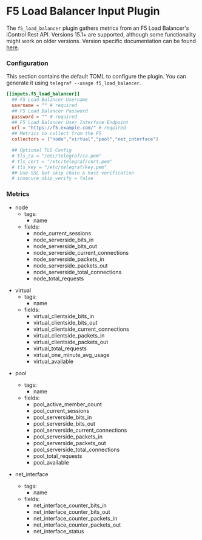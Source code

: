 # F5 Load Balancer Input Plugin

The `f5_load_balancer` plugin gathers metrics from an F5 Load Balancer's iControl Rest API. Versions 15.1+ are supported, although some functionality might work on older versions. Version specific documentation can be found [here](https://clouddocs.f5.com/api/icontrol-rest/).
### Configuration

This section contains the default TOML to configure the plugin.  You can
generate it using `telegraf --usage f5_load_balancer`.

```toml
[[inputs.f5_load_balancer]]
  ## F5 Load Balancer Username
  username = "" # required
  ## F5 Load Balancer Password
  password = "" # required
  ## F5 Load Balancer User Interface Endpoint
  url = "https://f5.example.com/" # required
  ## Metrics to collect from the F5
  collectors = ["node","virtual","pool","net_interface"]

  ## Optional TLS Config
  # tls_ca = "/etc/telegraf/ca.pem"
  # tls_cert = "/etc/telegraf/cert.pem"
  # tls_key = "/etc/telegraf/key.pem"
  ## Use SSL but skip chain & host verification
  # insecure_skip_verify = false
```

### Metrics

- node
  - tags:
    - name
  - fields:
    - node_current_sessions
    - node_serverside_bits_in
    - node_serverside_bits_out
    - node_serverside_current_connections
    - node_serverside_packets_in
    - node_serverside_packets_out
    - node_serverside_total_connections
    - node_total_requests

+ virtual
  - tags:
    - name
  - fields:
    - virtual_clientside_bits_in
    - virtual_clientside_bits_out
    - virtual_clientside_current_connections
    - virtual_clientside_packets_in
    - virtual_clientside_packets_out
    - virtual_total_requests
    - virtual_one_minute_avg_usage
    - virtual_available

- pool
  - tags:
    - name
  - fields:
    - pool_active_member_count
    - pool_current_sessions
    - pool_serverside_bits_in
    - pool_serverside_bits_out
    - pool_serverside_current_connections
    - pool_serverside_packets_in
    - pool_serverside_packets_out
    - pool_serverside_total_connections
    - pool_total_requests
    - pool_available

- net_interface
  - tags:
    - name
  - fields:
    - net_interface_counter_bits_in
    - net_interface_counter_bits_out
    - net_interface_counter_packets_in
    - net_interface_counter_packets_out
    - net_interface_status